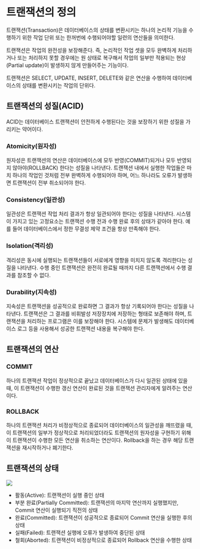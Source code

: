 # 트랜잭션의 정의
트랜잭션(Transaction)은 데이터베이스의 상태를 변환시키는 하나의 논리적 기능을 수행하기 위한 작업 단위 또는 한꺼번에 수행되어야할 일련의 연산들을 의미한다.

트랜잭션은 작업의 완전성을 보장해준다. 
즉, 논리적인 작업 셋을 모두 완벽하게 처리하거나 또는 처리하지 못할 경우에는 원 상태로 복구해서 작업의 일부만 적용되는 현상(Partial update)이 발생하지 않게 만들어주는 기능이다. 

트랜잭션은 SELECT, UPDATE, INSERT, DELETE와 같은 연산을 수행하여 데이터베이스의 상태를 변환시키는 작업의 단위다.

## 트랜잭션의 성질(ACID)
ACID는 데이터베이스 트랜잭션이 안전하게 수행된다는 것을 보장하기 위한 성질을 가리키는 약어이다.

### Atomicity(원자성)
원자성은 트랜잭션의 연산은 데이터베이스에 모두 반영(COMMIT)되거나 모두 반영되지 않아야(ROLLBACK) 한다는 성질을 나타낸다. 
트랜잭션 내에서 실행한 작업들은 마치 하나의 작업인 것처럼 전부 완벽하게 수행되어야 하며, 어느 하나라도 오류가 발생하면 트랜잭션이 전부 취소되어야 한다.

### Consistency(일관성)
일관성은 트랜잭션 작업 처리 결과가 항상 일관되어야 한다는 성질을 나타낸다. 
시스템이 가지고 있는 고정요소는 트랜잭션 수행 전과 수행 완료 후의 상태가 같아야 한다. 
예를 들어 데이터베이스에서 정한 무결성 제약 조건을 항상 만족해야 한다.

### Isolation(격리성)
격리성은 동시에 실행되는 트랜잭션들이 서로에게 영향을 미치지 않도록 격리한다는 성질을 나타낸다. 
수행 중인 트랜잭션은 완전히 완료될 때까지 다른 트랜잭션에서 수행 결과를 참조할 수 없다.

### Durability(지속성)
지속성은 트랜잭션을 성공적으로 완료하면 그 결과가 항상 기록되어야 한다는 성질을 나타낸다. 
트랜잭션은 그 결과를 비휘발성 저장장치에 저장하는 형태로 보존해야 하며, 트랜잭션을 처리하는 프로그램은 이를 보장해야 한다. 
시스템에 문제가 발생해도 데이터베이스 로그 등을 사용해서 성공한 트랜잭션 내용을 복구해야 한다.

## 트랜잭션의 연산
### COMMIT
하나의 트랜잭션 작업이 정상적으로 끝났고 데이터베이스가 다시 일관된 상태에 있을 때, 이 트랜잭션이 수행한 갱신 연산이 완료된 것을 트랜잭션 관리자에게 알려주는 연산이다.

### ROLLBACK
하나의 트랜잭션 처리가 비정상적으로 종료되어 데이터베이스의 일관성을 깨뜨렸을 때, 
이 트랜잭션의 일부가 정상적으로 처리되었더라도 트랜잭션의 원자성을 구현하기 위해 이 트랜잭션이 수행한 모든 연산을 취소하는 연산이다. 
Rollback을 하는 경우 해당 트랜잭션을 재시작하거나 폐기한다.

## 트랜잭션의 상태
![](https://user-images.githubusercontent.com/47477359/211318901-b823931d-6298-43d2-b795-6c80bba96c5a.png)

- 활동(Active): 트랜잭션이 실행 중인 상태
- 부분 완료(Partially Committed): 트랜잭션의 마지막 연산까지 실행했지만, Commit 연산이 실행되기 직전의 상태
- 완료(Committed): 트랜잭션이 성공적으로 종료되어 Commit 연산을 실행한 후의 상태
- 실패(Failed): 트랜잭션 실행에 오류가 발생하여 중단된 상태
- 철회(Aborted): 트랜잭션이 비정상적으로 종료되어 Rollback 연산을 수행한 상태
